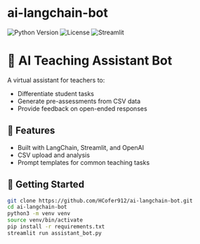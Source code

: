 # ai-langchain-bot

![Python Version](https://img.shields.io/badge/python-3.9%2B-blue)
![License](https://img.shields.io/badge/license-MIT-green)
![Streamlit](https://img.shields.io/badge/streamlit-app-orange)

# 🧠 AI Teaching Assistant Bot

A virtual assistant for teachers to:
- Differentiate student tasks
- Generate pre-assessments from CSV data
- Provide feedback on open-ended responses

## 🚀 Features
- Built with LangChain, Streamlit, and OpenAI
- CSV upload and analysis
- Prompt templates for common teaching tasks

## 🔧 Getting Started

```bash
git clone https://github.com/HCofer912/ai-langchain-bot.git
cd ai-langchain-bot
python3 -m venv venv
source venv/bin/activate
pip install -r requirements.txt
streamlit run assistant_bot.py


